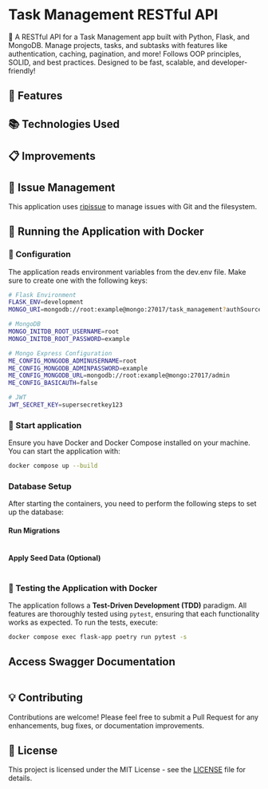 # Task Management RESTful API

🐍 A RESTful API for a Task Management app built with Python, Flask, and MongoDB. Manage projects, tasks, and subtasks with features like authentication, caching, pagination, and more! Follows OOP principles, SOLID, and best practices. Designed to be fast, scalable, and developer-friendly!

## 🚀 Features

## 📚 Technologies Used

## 📋 Improvements

## 📑 Issue Management

This application uses [ripissue](https://github.com/cwnt-io/ripissue) to manage issues with Git and the filesystem.

## 🐳 Running the Application with Docker

### 🔧 Configuration

The application reads environment variables from the dev.env file. Make sure to create one with the following keys:

```bash
# Flask Environment
FLASK_ENV=development
MONGO_URI=mongodb://root:example@mongo:27017/task_management?authSource=admin

# MongoDB
MONGO_INITDB_ROOT_USERNAME=root
MONGO_INITDB_ROOT_PASSWORD=example

# Mongo Express Configuration
ME_CONFIG_MONGODB_ADMINUSERNAME=root
ME_CONFIG_MONGODB_ADMINPASSWORD=example
ME_CONFIG_MONGODB_URL=mongodb://root:example@mongo:27017/admin
ME_CONFIG_BASICAUTH=false

# JWT
JWT_SECRET_KEY=supersecretkey123
```

### 🚀 Start application

Ensure you have Docker and Docker Compose installed on your machine. You can start the application with:

```bash
docker compose up --build
```

### Database Setup

After starting the containers, you need to perform the following steps to set up the database:

#### Run Migrations

```bash

```

#### Apply Seed Data (Optional)

```bash

```

### 🧪 Testing the Application with Docker

The application follows a **Test-Driven Development (TDD)** paradigm. All features are thoroughly tested using `pytest`, ensuring that each functionality works as expected. To run the tests, execute:

```bash
docker compose exec flask-app poetry run pytest -s
```

## Access Swagger Documentation

```bash

```

## 💡 Contributing

Contributions are welcome! Please feel free to submit a Pull Request for any enhancements, bug fixes, or documentation improvements.

## 📄 License

This project is licensed under the MIT License - see the [LICENSE](./LICENSE) file for details.
